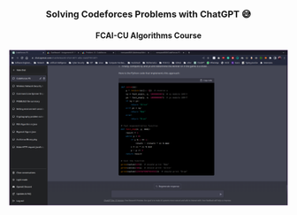 <h3 align="center"> Solving Codeforces Problems with ChatGPT 😅 </h3>
<h4 align="center"> FCAI-CU Algorithms Course </h4>

<p align="center">
  <img src="/img/ChatGPT.png" />
</p>
<p/>

